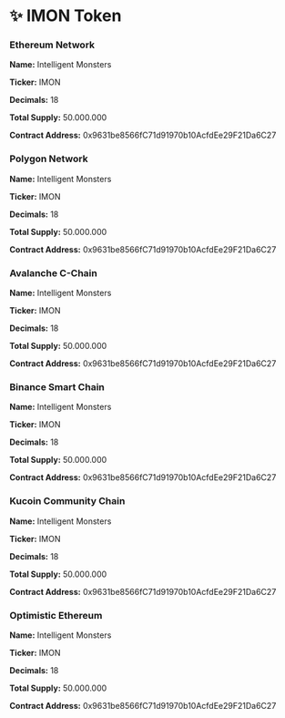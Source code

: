# ✨ IMON Token

### Ethereum Network

**Name:** Intelligent Monsters

**Ticker:** IMON

**Decimals:** 18

**Total Supply:** 50.000.000

**Contract Address:** 0x9631be8566fC71d91970b10AcfdEe29F21Da6C27

### Polygon Network

**Name:** Intelligent Monsters

**Ticker:** IMON

**Decimals:** 18

**Total Supply:** 50.000.000

**Contract Address:** 0x9631be8566fC71d91970b10AcfdEe29F21Da6C27

### Avalanche C-Chain

**Name:** Intelligent Monsters

**Ticker:** IMON

**Decimals:** 18

**Total Supply:** 50.000.000

**Contract Address:** 0x9631be8566fC71d91970b10AcfdEe29F21Da6C27

### Binance Smart Chain

**Name:** Intelligent Monsters

**Ticker:** IMON

**Decimals:** 18

**Total Supply:** 50.000.000

**Contract Address:** 0x9631be8566fC71d91970b10AcfdEe29F21Da6C27

### Kucoin Community Chain

**Name:** Intelligent Monsters

**Ticker:** IMON

**Decimals:** 18

**Total Supply:** 50.000.000

**Contract Address:** 0x9631be8566fC71d91970b10AcfdEe29F21Da6C27

### Optimistic Ethereum

**Name:** Intelligent Monsters

**Ticker:** IMON

**Decimals:** 18

**Total Supply:** 50.000.000

**Contract Address:** 0x9631be8566fC71d91970b10AcfdEe29F21Da6C27
